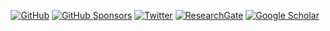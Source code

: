 <p align="center">
	<a href="https://github.com/nowosad"><img src="https://img.shields.io/github/followers/nowosad.svg?label=GitHub&style=flat-square&color=red" alt="GitHub"></a>
	<a href="https://github.com/sponsors/nowosad"><img src="https://img.shields.io/badge/-GitHub_Sponsors-555555?style=flat-square&logo=github&logoColor=white" alt="GitHub Sponsors"></a>
  <a href="https://twitter.com/jakub_nowosad"><img src="https://img.shields.io/badge/-Twitter-555555?style=flat-square&logo=twitter&logoColor=white" alt="Twitter"></a>
  <a href="https://www.researchgate.net/profile/Jakub_Nowosad2"><img src="https://img.shields.io/badge/-ResearchGate-555555?style=flat-square&logo=researchgate&logoColor=white" alt="ResearchGate"></a>
  <a href="https://scholar.google.pl/citations?hl=pl&user=EjlwxfEAAAAJ"><img src="https://img.shields.io/badge/-Google Scholar-555555?style=flat-square&logo=google-scholar&logoColor=white" alt="Google Scholar"></a>
</p>
